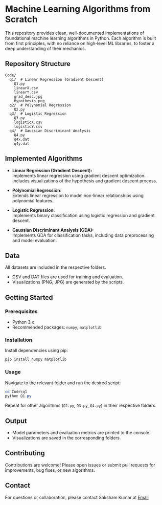 # Machine Learning Algorithms from Scratch

This repository provides clean, well-documented implementations of foundational machine learning algorithms in Python. Each algorithm is built from first principles, with no reliance on high-level ML libraries, to foster a deep understanding of their mechanics.

## Repository Structure

```
Code/
  q1/  # Linear Regression (Gradient Descent)
    Q1.py
    linearX.csv
    linearY.csv
    grad_desc.jpg
    Hypothesis.png
  q2/  # Polynomial Regression
    Q2.py
  q3/  # Logistic Regression
    Q3.py
    logisticX.csv
    logisticY.csv
  q4/  # Gaussian Discriminant Analysis
    Q4.py
    q4x.dat
    q4y.dat
```

## Implemented Algorithms

- **Linear Regression (Gradient Descent):**  
  Implements linear regression using gradient descent optimization. Includes visualizations of the hypothesis and gradient descent process.

- **Polynomial Regression:**  
  Extends linear regression to model non-linear relationships using polynomial features.

- **Logistic Regression:**  
  Implements binary classification using logistic regression and gradient descent.

- **Gaussian Discriminant Analysis (GDA):**  
  Implements GDA for classification tasks, including data preprocessing and model evaluation.

## Data

All datasets are included in the respective folders.  
- CSV and DAT files are used for training and evaluation.
- Visualizations (PNG, JPG) are generated by the scripts.

## Getting Started

### Prerequisites

- Python 3.x
- Recommended packages: `numpy`, `matplotlib`

### Installation

Install dependencies using pip:
```powershell
pip install numpy matplotlib
```

### Usage

Navigate to the relevant folder and run the desired script:
```powershell
cd Code\q1
python Q1.py
```
Repeat for other algorithms (`Q2.py`, `Q3.py`, `Q4.py`) in their respective folders.

## Output

- Model parameters and evaluation metrics are printed to the console.
- Visualizations are saved in the corresponding folders.

## Contributing

Contributions are welcome! Please open issues or submit pull requests for improvements, bug fixes, or new algorithms.

## Contact

For questions or collaboration, please contact Saksham Kumar at [Email](mailto:Sakshamkumar0123@gmail.com)

